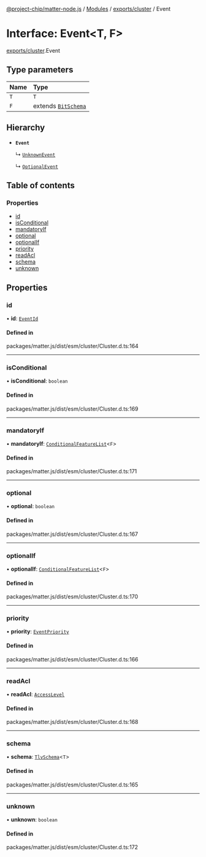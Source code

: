 [@project-chip/matter-node.js](../README.md) / [Modules](../modules.md) / [exports/cluster](../modules/exports_cluster.md) / Event

# Interface: Event\<T, F\>

[exports/cluster](../modules/exports_cluster.md).Event

## Type parameters

| Name | Type |
| :------ | :------ |
| `T` | `T` |
| `F` | extends [`BitSchema`](../modules/exports_schema.md#bitschema) |

## Hierarchy

- **`Event`**

  ↳ [`UnknownEvent`](exports_cluster.UnknownEvent.md)

  ↳ [`OptionalEvent`](exports_cluster.OptionalEvent.md)

## Table of contents

### Properties

- [id](exports_cluster.Event.md#id)
- [isConditional](exports_cluster.Event.md#isconditional)
- [mandatoryIf](exports_cluster.Event.md#mandatoryif)
- [optional](exports_cluster.Event.md#optional)
- [optionalIf](exports_cluster.Event.md#optionalif)
- [priority](exports_cluster.Event.md#priority)
- [readAcl](exports_cluster.Event.md#readacl)
- [schema](exports_cluster.Event.md#schema)
- [unknown](exports_cluster.Event.md#unknown)

## Properties

### id

• **id**: [`EventId`](../modules/exports_datatype.md#eventid)

#### Defined in

packages/matter.js/dist/esm/cluster/Cluster.d.ts:164

___

### isConditional

• **isConditional**: `boolean`

#### Defined in

packages/matter.js/dist/esm/cluster/Cluster.d.ts:169

___

### mandatoryIf

• **mandatoryIf**: [`ConditionalFeatureList`](../modules/exports_cluster.md#conditionalfeaturelist)\<`F`\>

#### Defined in

packages/matter.js/dist/esm/cluster/Cluster.d.ts:171

___

### optional

• **optional**: `boolean`

#### Defined in

packages/matter.js/dist/esm/cluster/Cluster.d.ts:167

___

### optionalIf

• **optionalIf**: [`ConditionalFeatureList`](../modules/exports_cluster.md#conditionalfeaturelist)\<`F`\>

#### Defined in

packages/matter.js/dist/esm/cluster/Cluster.d.ts:170

___

### priority

• **priority**: [`EventPriority`](../enums/exports_cluster.EventPriority.md)

#### Defined in

packages/matter.js/dist/esm/cluster/Cluster.d.ts:166

___

### readAcl

• **readAcl**: [`AccessLevel`](../enums/exports_cluster.AccessLevel.md)

#### Defined in

packages/matter.js/dist/esm/cluster/Cluster.d.ts:168

___

### schema

• **schema**: [`TlvSchema`](../classes/exports_tlv.TlvSchema.md)\<`T`\>

#### Defined in

packages/matter.js/dist/esm/cluster/Cluster.d.ts:165

___

### unknown

• **unknown**: `boolean`

#### Defined in

packages/matter.js/dist/esm/cluster/Cluster.d.ts:172
